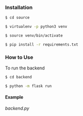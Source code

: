 ### Installation

```bash
$ cd source

$ virtualenv -p python3 venv

$ source venv/bin/activate

$ pip install -r requirements.txt
```

### How to Use
To run the backend
```bash
$ cd backend

$ python -m flask run
```

#### Example
*backend.py*
